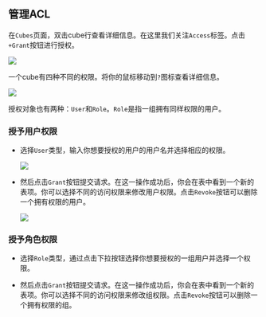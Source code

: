 ## 管理ACL

在`Cubes`页面，双击cube行查看详细信息。在这里我们关注`Access`标签。点击`+Grant`按钮进行授权。

![]( /images/security/acl/grant.png)

一个cube有四种不同的权限。将你的鼠标移动到`?`图标查看详细信息。

![]( /images/security/acl/grantInfo.png)

授权对象也有两种：`User`和`Role`。`Role`是指一组拥有同样权限的用户。

### 授予用户权限
* 选择`User`类型，输入你想要授权的用户的用户名并选择相应的权限。

     ![]( /images/security/acl/grant-user.png)

* 然后点击`Grant`按钮提交请求。在这一操作成功后，你会在表中看到一个新的表项。你可以选择不同的访问权限来修改用户权限。点击`Revoke`按钮可以删除一个拥有权限的用户。

     ![]( /images/security/acl/user-update.png)

### 授予角色权限
* 选择`Role`类型，通过点击下拉按钮选择你想要授权的一组用户并选择一个权限。

* 然后点击`Grant`按钮提交请求。在这一操作成功后，你会在表中看到一个新的表项。你可以选择不同的访问权限来修改组权限。点击`Revoke`按钮可以删除一个拥有权限的组。
